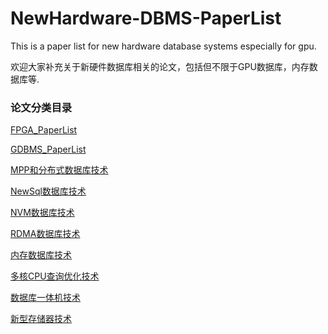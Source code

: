 # NewHardware-DBMS-PaperList
This is a paper list for new hardware database systems especially for gpu.

欢迎大家补充关于新硬件数据库相关的论文，包括但不限于GPU数据库，内存数据库等.

### 论文分类目录

[FPGA_PaperList][fpga]

[GDBMS_PaperList][gdbms]

[MPP和分布式数据库技术][mpp&distribute]

[NewSql数据库技术][newsql]

[NVM数据库技术][nvm]

[RDMA数据库技术][rdma]

[内存数据库技术][inMem]

[多核CPU查询优化技术][multCpu]

[数据库一体机技术][allInOne]

[新型存储器技术][newStorage]

[fpga]:https://github.com/CSLiuPeng/NewHardware_DBMS_PaperList/blob/master/Paper/FPGA_PaperList.md
[gdbms]:https://github.com/CSLiuPeng/NewHardware_DBMS_PaperList/blob/master/Paper/GDBMS_PaperList.md
[mpp&distribute]:https://github.com/CSLiuPeng/NewHardware_DBMS_PaperList/blob/master/Paper/MPP%E5%92%8C%E5%88%86%E5%B8%83%E5%BC%8F%E6%95%B0%E6%8D%AE%E5%BA%93%E6%8A%80%E6%9C%AF.md
[newsql]:https://github.com/CSLiuPeng/NewHardware_DBMS_PaperList/blob/master/Paper/NewSQL%E6%95%B0%E6%8D%AE%E5%BA%93%E6%8A%80%E6%9C%AF.md
[nvm]:https://github.com/CSLiuPeng/NewHardware_DBMS_PaperList/blob/master/Paper/NVM%E6%95%B0%E6%8D%AE%E5%BA%93%E6%8A%80%E6%9C%AF.md
[rdma]:https://github.com/CSLiuPeng/NewHardware_DBMS_PaperList/blob/master/Paper/RDMA%E7%9B%B8%E5%85%B3%E6%95%B0%E6%8D%AE%E5%BA%93%E4%BC%98%E5%8C%96%E6%8A%80%E6%9C%AF.md
[inMem]:https://github.com/CSLiuPeng/NewHardware_DBMS_PaperList/blob/master/Paper/%E5%86%85%E5%AD%98%E6%95%B0%E6%8D%AE%E5%BA%93%E6%8A%80%E6%9C%AF.md
[multCpu]:https://github.com/CSLiuPeng/NewHardware_DBMS_PaperList/blob/master/Paper/%E5%A4%9A%E6%A0%B8CPU%E6%9F%A5%E8%AF%A2%E4%BC%98%E5%8C%96%E6%8A%80%E6%9C%AF.md
[allInOne]:https://github.com/CSLiuPeng/NewHardware_DBMS_PaperList/blob/master/Paper/%E6%95%B0%E6%8D%AE%E5%BA%93%E4%B8%80%E4%BD%93%E6%9C%BA%E6%8A%80%E6%9C%AF.md
[newStorage]:https://github.com/CSLiuPeng/NewHardware_DBMS_PaperList/blob/master/Paper/%E6%96%B0%E5%9E%8B%E5%AD%98%E5%82%A8%E5%99%A8%E6%8A%80%E6%9C%AF.md
